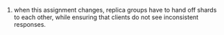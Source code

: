 1. when this assignment changes, replica groups have to hand off shards to each other, while ensuring that clients do not see inconsistent responses.
